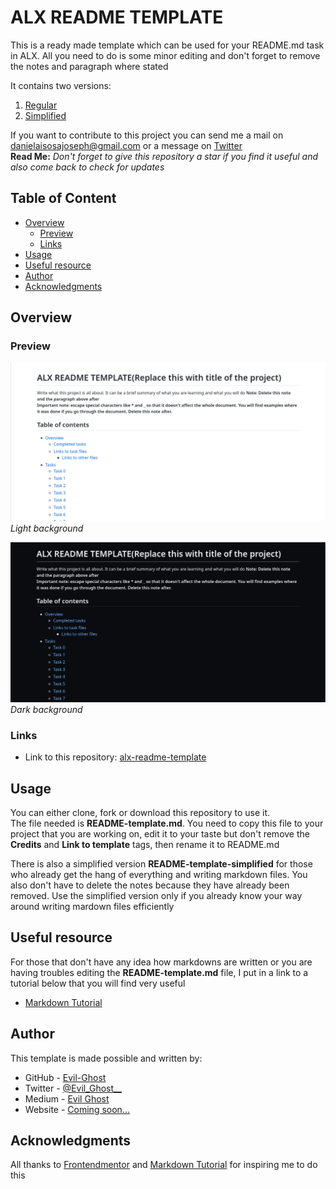 # ALX README TEMPLATE
This is a ready made template which can be used for your README.md task in ALX. All you need to do is some minor editing and don't forget to remove the notes and paragraph where stated  

It contains two versions:
1. [Regular](./README-template.md)
2. [Simplified](./README-template-simplified.md)

If you want to contribute to this project you can send me a mail on danielaisosajoseph@gmail.com or a message on [Twitter](https://www.twitter.com/evil_ghost__)  
**Read Me:** _Don't forget to give this repository a star if you find it useful and also come back to check for updates_

## Table of Content

- [Overview](#overview)
  - [Preview](#preview)
  - [Links](#links)
- [Usage](#usage)
- [Useful resource](#useful-resource)
- [Author](#author)
- [Acknowledgments](#acknowledgments)

## Overview

### Preview

![preview of README-template.md light](./images/preview-light.png)  
_Light background_

![preview of README-template.md dark](./images/preview-dark.png)  
_Dark background_


### Links

- Link to this repository: [alx-readme-template](https://github.com/Evil-Ghost/alx-readme-template)

## Usage

You can either clone, fork or download this repository to use it.  
The file needed is **README-template.md**. You need to copy this file to your project that you are working on, edit it to your taste but don't remove the **Credits** and **Link to template** tags, then rename it to README.md

There is also a simplified version **README-template-simplified** for those who already get the hang of everything and writing markdown files. You also don't have to delete the notes because they have already been removed. Use the simplified version only if you already know your way around writing mardown files efficiently

## Useful resource

For those that don't have any idea how markdowns are written or you are having troubles editing the **README-template.md** file, I put in a link to a tutorial below that you will find very useful

- [Markdown Tutorial](https://www.markdowntutorial.com/)

## Author

This template is made possible and written by:
- GitHub - [Evil-Ghost](https://github.com/Evil-Ghost)
- Twitter - [@Evil\_Ghost\_\_](https://www.twitter.com/evil_ghost__)
- Medium - [Evil Ghost](https://medium.com/@evilghost)
- Website - [Coming soon...](#)

## Acknowledgments

All thanks to [Frontendmentor](frontendmentor.io) and [Markdown Tutorial](https://www.markdowntutorial.com/) for inspiring me to do this
